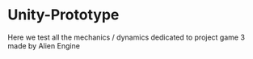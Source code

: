 # Unity-Prototype
Here we test all the mechanics / dynamics dedicated to project game 3 made by Alien Engine

